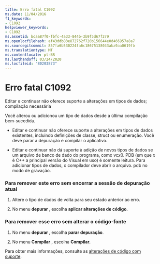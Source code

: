 ```yaml
---
title: Erro fatal C1092
ms.date: 11/04/2016
f1_keywords:
- C1092
helpviewer_keywords:
- C1092
ms.assetid: bcaa87f0-fbfc-4a33-844b-3b9f5d67f279
ms.openlocfilehash: af43ddb83e872762f720b156644e0d466957a8a7
ms.sourcegitcommit: 857fa6b530224fa6c18675138043aba9aa0619fb
ms.translationtype: MT
ms.contentlocale: pt-BR
ms.lasthandoff: 03/24/2020
ms.locfileid: "80203873"
---
```

# <a name="fatal-error-c1092"></a>Erro fatal C1092

Editar e continuar não oferece suporte a alterações em tipos de dados; compilação necessária

Você alterou ou adicionou um tipo de dados desde a última compilação bem-sucedida.

- Editar e continuar não oferece suporte a alterações em tipos de dados existentes, incluindo definições de classe, struct ou enumeração. Você deve parar a depuração e compilar o aplicativo.

- Editar e continuar não dá suporte à adição de novos tipos de dados se um arquivo de banco de dado do programa, como vc*x*0. PDB (em que *x* é C++ a principal versão do Visual em uso) é somente leitura. Para adicionar tipos de dados, o compilador deve abrir o arquivo. pdb no modo de gravação.

### <a name="to-remove-this-error-without-ending-the-current-debug-session"></a>Para remover este erro sem encerrar a sessão de depuração atual

1. Altere o tipo de dados de volta para seu estado anterior ao erro.

1. No menu **depurar** , escolha **aplicar alterações de código**.

### <a name="to-remove-this-error-without-changing-your-source-code"></a>Para remover esse erro sem alterar o código-fonte

1. No menu **depurar** , escolha **parar depuração**.

1. No menu **Compilar** , escolha **Compilar**.

Para obter mais informações, consulte as [alterações de código com suporte](/visualstudio/debugger/supported-code-changes-cpp).
